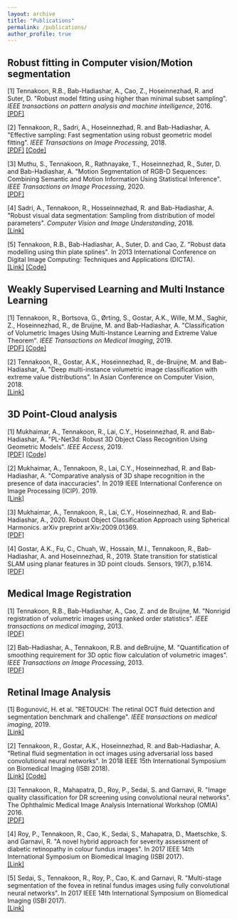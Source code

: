 ```yaml
---
layout: archive
title: "Publications"
permalink: /publications/
author_profile: true
---
```


## Robust fitting in Computer vision/Motion segmentation
[1] Tennakoon, R.B., Bab-Hadiashar, A., Cao, Z., Hoseinnezhad, R. and Suter, D. "Robust model fitting using higher than minimal subset sampling". *IEEE transactions on pattern analysis and machine intelligence*, 2016.  
[[PDF]](http://ruwant.github.io/files/TPAMI2448103.pdf)

[2] Tennakoon, R., Sadri, A., Hoseinnezhad, R. and Bab-Hadiashar, A. "Effective sampling: Fast segmentation using robust geometric model fitting". *IEEE Transactions on Image Processing*, 2018.  
[[PDF]](http://ruwant.github.io/files/TIP2834821.pdf) [[Code]](https://github.com/RuwanT/model-fitting-cbs)

[3] Muthu, S., Tennakoon, R., Rathnayake, T., Hoseinnezhad, R., Suter, D. and Bab-Hadiashar, A. "Motion Segmentation of RGB-D Sequences: Combining Semantic and Motion Information Using Statistical Inference". *IEEE Transactions on Image Processing*, 2020.  
[[PDF]](http://ruwant.github.io/files/TIP2984893.pdf)

[4] Sadri, A., Tennakoon, R., Hosseinnezhad, R. and Bab-Hadiashar, A. "Robust visual data segmentation: Sampling from distribution of model parameters". *Computer Vision and Image Understanding*, 2018.  
[[Link]](https://www.sciencedirect.com/science/article/abs/pii/S1077314218301140)

[5] Tennakoon, R.B., Bab-Hadiashar, A., Suter, D. and Cao, Z. "Robust data modelling using thin plate splines". In 2013 International Conference on Digital Image Computing: Techniques and Applications (DICTA).   
[[Link]](https://ieeexplore.ieee.org/abstract/document/6691522) [[Code]](https://github.com/RuwanT/robust-tps)



## Weakly Supervised Learning and Multi Instance Learning
[1] Tennakoon, R., Bortsova, G., Ørting, S., Gostar, A.K., Wille, M.M., Saghir, Z., Hoseinnezhad, R., de Bruijne, M. and Bab-Hadiashar, A. "Classification of Volumetric Images Using Multi-Instance Learning and Extreme Value Theorem". *IEEE Transactions on Medical Imaging*, 2019.  
[[PDF]](http://ruwant.github.io/files/TMI2936244.pdf) [[Code]](https://github.com/RuwanT/EVT-MIL)

[2] Tennakoon, R., Gostar, A.K., Hoseinnezhad, R., de-Bruijne, M. and Bab-Hadiashar, A. "Deep multi-instance volumetric image classification with extreme value distributions". In Asian Conference on Computer Vision, 2018.  
[[Link]](https://link.springer.com/chapter/10.1007/978-3-030-20893-6_37)

## 3D Point-Cloud analysis 
[1] Mukhaimar, A., Tennakoon, R., Lai, C.Y., Hoseinnezhad, R. and Bab-Hadiashar, A. "PL-Net3d: Robust 3D Object Class Recognition Using Geometric Models". *IEEE Access*, 2019.  
[[PDF]](https://ieeexplore.ieee.org/stamp/stamp.jsp?tp=&arnumber=8895750) [[Code]](https://github.com/AymanMukh/Pl-Net3D)  

[2] Mukhaimar, A., Tennakoon, R., Lai, C.Y., Hoseinnezhad, R. and Bab-Hadiashar, A. "Comparative analysis of 3D shape recognition in the presence of data inaccuracies". In 2019 IEEE International Conference on Image Processing (ICIP). 2019.  
[[Link]](https://ieeexplore.ieee.org/abstract/document/8803345)

[3] Mukhaimar, A., Tennakoon, R., Lai, C.Y., Hoseinnezhad, R. and Bab-Hadiashar, A., 2020. Robust Object Classification Approach using Spherical Harmonics. arXiv preprint arXiv:2009.01369.  
[[PDF]](https://arxiv.org/pdf/2009.01369.pdf)

[4] Gostar, A.K., Fu, C., Chuah, W., Hossain, M.I., Tennakoon, R., Bab-Hadiashar, A. and Hoseinnezhad, R., 2019. State transition for statistical SLAM using planar features in 3D point clouds. Sensors, 19(7), p.1614.  
[[PDF]](https://www.mdpi.com/1424-8220/19/7/1614)


## Medical Image Registration
[1] Tennakoon, R.B., Bab-Hadiashar, A., Cao, Z. and de Bruijne, M. "Nonrigid registration of volumetric images using ranked order statistics". *IEEE transactions on medical imaging*, 2013.  
[[PDF]](http://ruwant.github.io/files/TMI2286192.pdf)

[2] Bab-Hadiashar, A., Tennakoon, R.B. and deBruijne, M. "Quantification of smoothing requirement for 3D optic flow calculation of volumetric images". *IEEE Transactions on Image Processing*, 2013.  
[[PDF]](https://ieeexplore.ieee.org/stamp/stamp.jsp?tp=&arnumber=6459590)


## Retinal Image Analysis
[1] Bogunović, H. et al. "RETOUCH: The retinal OCT fluid detection and segmentation benchmark and challenge". *IEEE transactions on medical imaging*, 2019.  
[[Link]](https://ieeexplore.ieee.org/abstract/document/8653407)

[2] Tennakoon, R., Gostar, A.K., Hoseinnezhad, R. and Bab-Hadiashar, A. "Retinal fluid segmentation in oct images using adversarial loss based convolutional neural networks". In 2018 IEEE 15th International Symposium on Biomedical Imaging (ISBI 2018).  
[[Link]](https://ieeexplore.ieee.org/abstract/document/8363842) [[Code]](https://github.com/RuwanT/retouch)

[3] Tennakoon, R., Mahapatra, D., Roy, P., Sedai, S. and Garnavi, R. "Image quality classification for DR screening using convolutional neural networks". The Ophthalmic Medical Image Analysis International Workshop (OMIA) 2016.  
[[PDF]](https://ir.uiowa.edu/cgi/viewcontent.cgi?article=1054&context=omia)

[4] Roy, P., Tennakoon, R., Cao, K., Sedai, S., Mahapatra, D., Maetschke, S. and Garnavi, R. "A novel hybrid approach for severity assessment of diabetic retinopathy in colour fundus images". In 2017 IEEE 14th International Symposium on Biomedical Imaging (ISBI 2017).  
[[Link]](https://ieeexplore.ieee.org/abstract/document/7950703)

[5] Sedai, S., Tennakoon, R., Roy, P., Cao, K. and Garnavi, R. "Multi-stage segmentation of the fovea in retinal fundus images using fully convolutional neural networks". In 2017 IEEE 14th International Symposium on Biomedical Imaging (ISBI 2017).  
[[Link]](https://ieeexplore.ieee.org/abstract/document/7950704)



